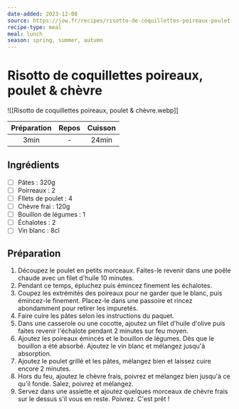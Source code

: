 ```yaml
---
date-added: 2023-12-08
source: https://jow.fr/recipes/risotto-de-coquillettes-poireaux-poulet-et-chevre-8sd7hdwmdpea4oqn16nr
recipe-type: meal
meal: lunch
season: spring, summer, autumn
---
```


# Risotto de coquillettes poireaux, poulet & chèvre

![[Risotto de coquillettes poireaux, poulet & chèvre.webp]]

| Préparation | Repos | Cuisson |
|:-----------:|:-----:|:-------:|
|    3min     |   -   |  24min  |

## Ingrédients

- [ ] Pâtes : 320g
- [ ] Poirreaux : 2
- [ ] FIlets de poulet : 4
- [ ] Chèvre frai : 120g
- [ ] Bouillon de légumes : 1
- [ ] Échalotes : 2
- [ ] Vin blanc : 8cl

## Préparation

1. Découpez le poulet en petits morceaux. Faites-le revenir dans une poêle chaude avec un filet d'huile 10 minutes.
2. Pendant ce temps, épluchez puis émincez finement les échalotes.
3. Coupez les extrémités des poireaux pour ne garder que le blanc, puis émincez-le finement. Placez-le dans une passoire et rincez abondamment pour retirer les impuretés.
4. Faire cuire les pâtes selon les instructions du paquet.
5. Dans une casserole ou une cocotte, ajoutez un filet d'huile d'olive puis faites revenir l'échalote pendant 2 minutes sur feu moyen.
6. Ajoutez les poireaux émincés et le bouillon de légumes. Dès que le bouillon a été absorbé. Ajoutez le vin blanc et mélangez jusqu'à absorption.
7. Ajoutez le poulet grillé et les pâtes, mélangez bien et laissez cuire encore 2 minutes.
8. Hors du feu, ajoutez le chèvre frais, poivrez et mélangez bien jusqu'à ce qu'il fonde. Salez, poivrez et mélangez.
9. Servez dans une assiette et ajoutez quelques morceaux de chèvre frais sur le dessus s'il vous en reste. Poivrez. C'est prêt !
